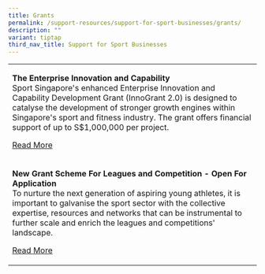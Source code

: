 ```yaml
---
title: Grants
permalink: /support-resources/support-for-sport-businesses/grants/
description: ""
variant: tiptap
third_nav_title: Support for Sport Businesses
---
```

<table style="minWidth: 25px">
<colgroup>
<col>
</colgroup>
<tbody>
<tr>
<td rowspan="1" colspan="1">
<p><strong>The Enterprise Innovation and Capability</strong>
<br>Sport Singapore's enhanced Enterprise Innovation and Capability Development
Grant (InnoGrant 2.0) is designed to catalyse the development of stronger
growth engines within Singapore's sport and fitness industry. The grant
offers financial support of up to S$1,000,000 per project.</p>
<p><a href="/our-work/singapore-sport-institute/high-performance-sports/" rel="noopener noreferrer nofollow" target="_blank">Read More</a>
</p>
</td>
</tr>
<tr>
<td rowspan="1" colspan="1">
<p><strong>New Grant Scheme For Leagues and Competition - Open For Application</strong>
<br>To nurture the next generation of aspiring young athletes, it is important
to galvanise the sport sector with the collective expertise, resources
and networks that can be instrumental to further scale and enrich the leagues
and competitions' landscape.</p>
<p><a href="/our-work/singapore-sport-institute/high-performance-sports/" rel="noopener noreferrer nofollow" target="_blank">Read More</a>
</p>
</td>
</tr>
</tbody>
</table>
<h4></h4>
<p></p>